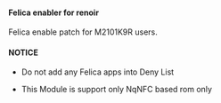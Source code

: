 #### Felica enabler for renoir

Felica enable patch for M2101K9R users.

#### NOTICE

* Do not add  any Felica apps into Deny List

* This Module is support only NqNFC based rom only
